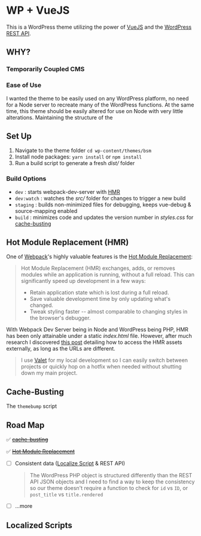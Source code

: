 # WP + VueJS

This is a WordPress theme utilizing the power of [VueJS](https://vuejs.org/) and the [WordPress REST API](https://developer.wordpress.org/rest-api/).

## WHY?

### Temporarily Coupled CMS

### Ease of Use

I wanted the theme to be easily used on any WordPress platform, no need for a Node server to recreate many of the WordPress functions. At the same time, this theme should be easily altered for use on Node with very little alterations. Maintaining the structure of the 


## Set Up

1. Navigate to the theme folder `cd wp-content/themes/bsm`
2. Install node packages: `yarn install` or `npm install`
3. Run a build script to generate a fresh *dist/* folder

### Build Options

* `dev` : starts webpack-dev-server with [HMR](#hot-module-replacement-hmr)
* `dev:watch` : watches the *src/* folder for changes to trigger a new build
* `staging` : builds non-minimized files for debugging, keeps vue-debug & source-mapping enabled
* `build` : minimizes code and updates the version number in *styles.css* for [cache-busting](#cache-busting)

## Hot Module Replacement (HMR)

One of [Webpack](https://webpack.js.org/)'s highly valuable features is the [Hot Module Replacement](https://webpack.js.org/concepts/hot-module-replacement/):

>Hot Module Replacement (HMR) exchanges, adds, or removes modules while an application is running, without a full reload. This can significantly speed up development in a few ways:
>* Retain application state which is lost during a full reload.
>* Save valuable development time by only updating what's changed.
>* Tweak styling faster -- almost comparable to changing styles in the browser's debugger.

With Webpack Dev Server being in Node and WordPress being PHP, HMR has been only attainable under a static *index.html* file. However, after much research I discovered [this post](https://m.dotdev.co/using-webpack-2-hmr-in-laravel-development-2f632d6d06c6) detailing how to access the HMR assets externally, as long as the URLs are different.

>I use [Valet](https://laravel.com/docs/master/valet) for my local development so I can easily switch between projects or quickly hop on a hotfix when needed without shutting down my main project.

## Cache-Busting

The `themebump` script



## Road Map

:white_check_mark: ~~[cache-busting](#cache-busting)~~

:white_check_mark: ~~[Hot Module Replacement](#hot-module-replacement-hmr)~~

- [ ] Consistent data ([Localize Script](#localized-scripts) & REST API)
	> The WordPress PHP object is structured differently than the REST API JSON objects and I need to find a way to keep the consistency so our theme doesn't require a function to check for `id` vs `ID`, or `post_title` vs `title.rendered`
- [ ] ...more

## Localized Scripts
